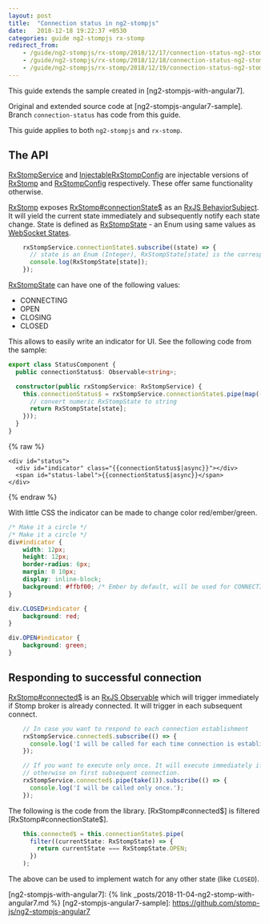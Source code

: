 ```yaml
---
layout: post
title:  "Connection status in ng2-stompjs"
date:   2018-12-18 19:22:37 +0530
categories: guide ng2-stompjs rx-stomp
redirect_from:
    - /guide/ng2-stompjs/rx-stomp/2018/12/17/connection-status-ng2-stompjs.html
    - /guide/ng2-stompjs/rx-stomp/2018/12/18/connection-status-ng2-stompjs.html
    - /guide/ng2-stompjs/rx-stomp/2018/12/19/connection-status-ng2-stompjs.html
---
```


This guide extends the sample created in [ng2-stompjs-with-angular7].

Original and extended source code at [ng2-stompjs-angular7-sample].
Branch `connection-status` has code from this guide.

This guide applies to both `ng2-stompjs` and `rx-stomp`.

## The API

[RxStompService] and [InjectableRxStompConfig] are injectable versions of [RxStomp] 
and [RxStompConfig] respectively. These offer same functionality otherwise.

[RxStomp] exposes [RxStomp#connectionState$] as an [RxJS BehaviorSubject].
It will yield the current state immediately and subsequently notify each state change.
State is defined as [RxStompState] - an Enum using same values as [WebSocket States].

```typescript
    rxStompService.connectionState$.subscribe((state) => {
      // state is an Enum (Integer), RxStompState[state] is the corresponding string
      console.log(RxStompState[state]);
    });
```

[RxStompState] can have one of the following values:
- CONNECTING
- OPEN
- CLOSING
- CLOSED 

This allows to easily write an indicator for UI. See the following code from the sample:

```typescript
export class StatusComponent {
  public connectionStatus$: Observable<string>;

  constructor(public rxStompService: RxStompService) {
    this.connectionStatus$ = rxStompService.connectionState$.pipe(map((state) => {
      // convert numeric RxStompState to string
      return RxStompState[state];
    }));
  }
}
```

{% raw  %}
```angular2html
<div id="status">
  <div id="indicator" class="{{connectionStatus$|async}}"></div>
  <span id="status-label">{{connectionStatus$|async}}</span>
</div>

```
{% endraw %}

With little CSS the indicator can be made to change color red/ember/green.

```css
/* Make it a circle */
/* Make it a circle */
div#indicator {
    width: 12px;
    height: 12px;
    border-radius: 6px;
    margin: 0 10px;
    display: inline-block;
    background: #ffbf00; /* Ember by default, will be used for CONNECTING and CLOSING */
}

div.CLOSED#indicator {
    background: red;
}

div.OPEN#indicator {
    background: green;
}
```

## Responding to successful connection 

[RxStomp#connected$] is an [RxJS Observable] which will trigger immediately if Stomp broker
is already connected. It will trigger in each subsequent connect.

```typescript
    // In case you want to respond to each connection establishment
    rxStompService.connected$.subscribe(() => {
      console.log('I will be called for each time connection is established.');
    });

    // If you want to execute only once. It will execute immediately if connected
    // otherwise on first subsequent connection.
    rxStompService.connected$.pipe(take(1)).subscribe(() => {
      console.log('I will be called only once.');
    });
```

The following is the code from the library. [RxStomp#connected$] is filtered [RxStomp#connectionState$].

```typescript
    this.connected$ = this.connectionState$.pipe(
      filter((currentState: RxStompState) => {
        return currentState === RxStompState.OPEN;
      })
    );
```

The above can be used to implement watch for any other state (like `CLOSED`).


[ng2-stompjs-with-angular7]: {% link _posts/2018-11-04-ng2-stomp-with-angular7.md %}
[ng2-stompjs-angular7-sample]: https://github.com/stomp-js/ng2-stompjs-angular7

[RxStomp]: /api-docs/latest/classes/RxStomp.html
[RxStompConfig]: /api-docs/latest/classes/RxStompConfig.html
[RxStompState]: /api-docs/latest/miscellaneous/enumerations.html#RxStompState
[RxStomp#connected$]: https://stomp-js.github.io/api-docs/latest/classes/RxStomp.html#connected$
[RxStomp#connectionState$]: https://stomp-js.github.io/api-docs/latest/classes/RxStomp.html#connectionState$

[RxStompService]: /api-docs/latest/injectables/RxStompService.html
[InjectableRxStompConfig]: /api-docs/latest/injectables/InjectableRxStompConfig.html
[WebSocket States]: https://developer.mozilla.org/en-US/docs/Web/API/WebSocket/readyState
[RxJS BehaviorSubject]: http://reactivex.io/rxjs/manual/overview.html#behaviorsubject
[RxJS Observable]: http://reactivex.io/rxjs/manual/overview.html#observable

